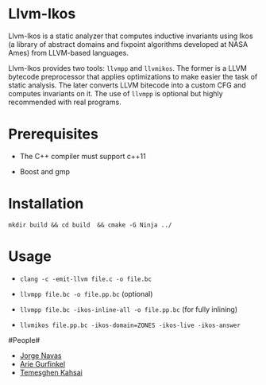 # Llvm-Ikos #

Llvm-Ikos is a static analyzer that computes inductive invariants
using Ikos (a library of abstract domains and fixpoint algorithms
developed at NASA Ames) from LLVM-based languages.

Llvm-Ikos provides two tools: `llvmpp` and `llvmikos`. The former is a
LLVM bytecode preprocessor that applies optimizations to make easier
the task of static analysis. The later converts LLVM bitecode into a
custom CFG and computes invariants on it. The use of `llvmpp` is
optional but highly recommended with real programs.

# Prerequisites #

- The C++ compiler must support c++11

- Boost and gmp

# Installation #

`
mkdir build && cd build  && cmake -G Ninja ../
`

# Usage #

- `clang -c -emit-llvm file.c -o file.bc` 

- `llvmpp file.bc -o file.pp.bc` (optional)

- `llvmpp file.bc -ikos-inline-all -o file.pp.bc` (for fully inlining)

- `llvmikos file.pp.bc -ikos-domain=ZONES -ikos-live -ikos-answer`


#People#

* [Jorge Navas](http://ti.arc.nasa.gov/profile/jorge/)
* [Arie Gurfinkel](arieg.bitbucket.org)
* [Temesghen Kahsai](http://www.lememta.info/)